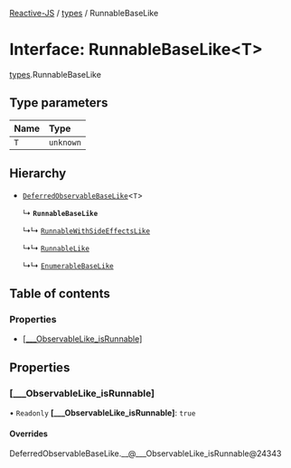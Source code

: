 [Reactive-JS](../README.md) / [types](../modules/types.md) / RunnableBaseLike

# Interface: RunnableBaseLike<T\>

[types](../modules/types.md).RunnableBaseLike

## Type parameters

| Name | Type |
| :------ | :------ |
| `T` | `unknown` |

## Hierarchy

- [`DeferredObservableBaseLike`](types.DeferredObservableBaseLike.md)<`T`\>

  ↳ **`RunnableBaseLike`**

  ↳↳ [`RunnableWithSideEffectsLike`](types.RunnableWithSideEffectsLike.md)

  ↳↳ [`RunnableLike`](types.RunnableLike.md)

  ↳↳ [`EnumerableBaseLike`](types.EnumerableBaseLike.md)

## Table of contents

### Properties

- [[\_\_\_ObservableLike\_isRunnable]](types.RunnableBaseLike.md#[___observablelike_isrunnable])

## Properties

### [\_\_\_ObservableLike\_isRunnable]

• `Readonly` **[\_\_\_ObservableLike\_isRunnable]**: ``true``

#### Overrides

DeferredObservableBaseLike.\_\_@\_\_\_ObservableLike\_isRunnable@24343
